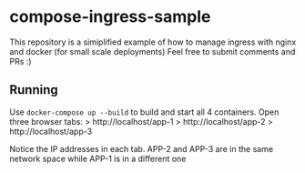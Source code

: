 # compose-ingress-sample

This repository is a simiplified example of how to manage ingress with nginx and docker (for small scale deployments)
Feel free to submit comments and PRs :)

## Running

Use `docker-compose up --build` to build and start all 4 containers.
Open three browser tabs:
    > http://localhost/app-1
    > http://localhost/app-2
    > http://localhost/app-3

Notice the IP addresses in each tab. APP-2 and APP-3 are in the same network space while APP-1 is in a different one
